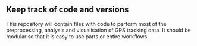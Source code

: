 ## Keep track of code and versions
This repository will contain files with code to perform most of the preprocessing, analysis and visualisation of GPS tracking data.
It should be modular so that it is easy to use parts or entire workflows. 
